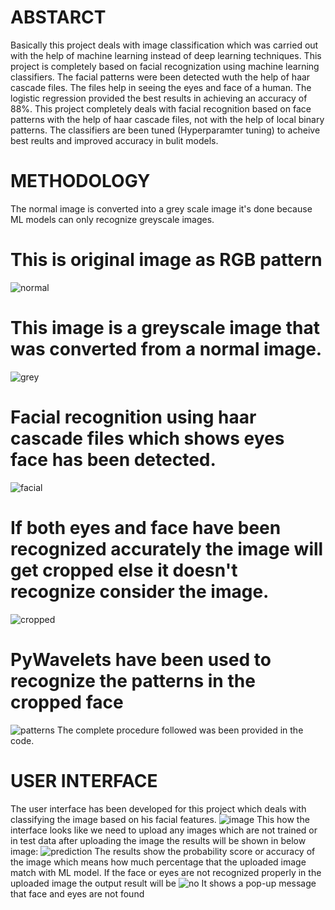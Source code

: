 # ABSTARCT
Basically this project deals with image classification which was carried out with the help of machine learning instead of deep learning techniques. This project is completely based on facial recognization using machine learning classifiers. The facial patterns were been detected wuth the help of haar cascade files. The files help in seeing the eyes and face of a human. The logistic regression provided the best results in achieving an accuracy of 88%. This project completely deals with facial recognition based on face patterns with the help of haar cascade files, not with the help of local binary patterns. The classifiers are been tuned (Hyperparamter tuning) to acheive best reults and improved accuracy in bulit models.
# METHODOLOGY
The normal image is converted into a grey scale image it's done because ML models can only recognize greyscale images.

# This is original image as RGB pattern
![normal](https://user-images.githubusercontent.com/92075957/174955413-b9384eef-dff8-40d8-bf4d-ea227c48ccf4.png)
# This image is a greyscale image that was converted from a normal image.
![grey](https://user-images.githubusercontent.com/92075957/174955495-d2539004-ffa5-43fe-ac02-38ab35d87da6.png) 
# Facial recognition using haar cascade files which shows eyes face has been detected.
![facial](https://user-images.githubusercontent.com/92075957/174955623-d8bc3fb5-c426-4686-a123-67f58439126f.png) 
# If both eyes and face have been recognized accurately the image will get cropped else it doesn't recognize consider the image.
![cropped](https://user-images.githubusercontent.com/92075957/174956557-7874a161-6554-4c45-854d-58cf4e8ab79f.png)
# PyWavelets have been used to recognize the patterns in the cropped face
![patterns](https://user-images.githubusercontent.com/92075957/174956671-c1011c63-f2e1-4e5f-b05d-892c8c544292.png)
The complete procedure followed was been provided in the code.
# USER INTERFACE 
The user interface has been developed for this project which deals with classifying the image based on his facial features. 
![image](https://user-images.githubusercontent.com/92075957/174959546-cca97dd0-952d-4133-8ca4-ca528691a082.PNG)
This how the interface looks like we need to upload any images which are not trained or in test data after uploading the image the results will be shown in below image:
![prediction](https://user-images.githubusercontent.com/92075957/174963430-d48e47f6-e34a-4faf-a931-77e6a67613dd.PNG)
The results show the probability score or accuracy of the image which means how much percentage that the uploaded image match with ML model.
If the face or eyes are not recognized properly in the uploaded image the output result will be 
![no](https://user-images.githubusercontent.com/92075957/174964161-3b86018e-85aa-46e0-9f9e-1db7505aae7b.PNG)
It shows a pop-up message that face and eyes are not found
